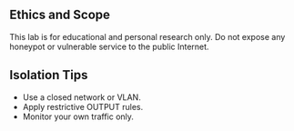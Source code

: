 ## Ethics and Scope
This lab is for educational and personal research only.
Do not expose any honeypot or vulnerable service to the public Internet.

## Isolation Tips
- Use a closed network or VLAN.
- Apply restrictive OUTPUT rules.
- Monitor your own traffic only.

